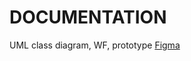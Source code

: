 # DOCUMENTATION

UML class diagram, WF, prototype
[Figma](https://www.figma.com/file/FuUuUEmxrRD8xFPQ4piWXh/bp?type=design&node-id=45%3A2551&mode=design&t=IbZL93QtzA5RaQ7j-1)

